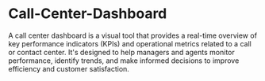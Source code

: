# Call-Center-Dashboard 
A call center dashboard is a visual tool that provides a real-time overview of key performance indicators (KPIs) and operational metrics related to a call or contact center. It's designed to help managers and agents monitor performance, identify trends, and make informed decisions to improve efficiency and customer satisfaction.
   
